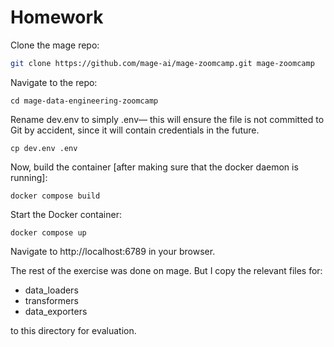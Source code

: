 # Homework

Clone the mage repo:

```bash
git clone https://github.com/mage-ai/mage-zoomcamp.git mage-zoomcamp
```

Navigate to the repo:

```
cd mage-data-engineering-zoomcamp
```

Rename dev.env to simply .env— this will ensure the file is not committed to Git by accident, since it will contain credentials in the future.

```
cp dev.env .env
```

Now, build the container [after making sure that the docker daemon is running]:
```
docker compose build
```

Start the Docker container:
```
docker compose up
```

Navigate to http://localhost:6789 in your browser.

The rest of the exercise was done on mage. But I copy the relevant files for:
* data_loaders
* transformers
* data_exporters

to this directory for evaluation.